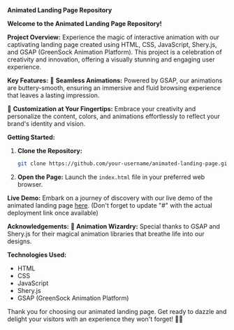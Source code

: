 **Animated Landing Page Repository**

**Welcome to the Animated Landing Page Repository!**

**Project Overview:**
Experience the magic of interactive animation with our captivating landing page created using HTML, CSS, JavaScript, Shery.js, and GSAP (GreenSock Animation Platform). This project is a celebration of creativity and innovation, offering a visually stunning and engaging user experience.

**Key Features:**
🚀 **Seamless Animations:** Powered by GSAP, our animations are buttery-smooth, ensuring an immersive and fluid browsing experience that leaves a lasting impression.

🎉 **Customization at Your Fingertips:** Embrace your creativity and personalize the content, colors, and animations effortlessly to reflect your brand's identity and vision.

**Getting Started:**

1. **Clone the Repository:**
   ```bash
   git clone https://github.com/your-username/animated-landing-page.git
   ```

2. **Open the Page:**
   Launch the `index.html` file in your preferred web browser.

**Live Demo:**
Embark on a journey of discovery with our live demo of the animated landing page [here](#). (Don't forget to update "#" with the actual deployment link once available)

**Acknowledgements:**
🎉 **Animation Wizardry:** Special thanks to GSAP and Shery.js for their magical animation libraries that breathe life into our designs.

**Technologies Used:**
- HTML
- CSS
- JavaScript
- Shery.js
- GSAP (GreenSock Animation Platform)

Thank you for choosing our animated landing page. Get ready to dazzle and delight your visitors with an experience they won't forget! 🌟🚀
